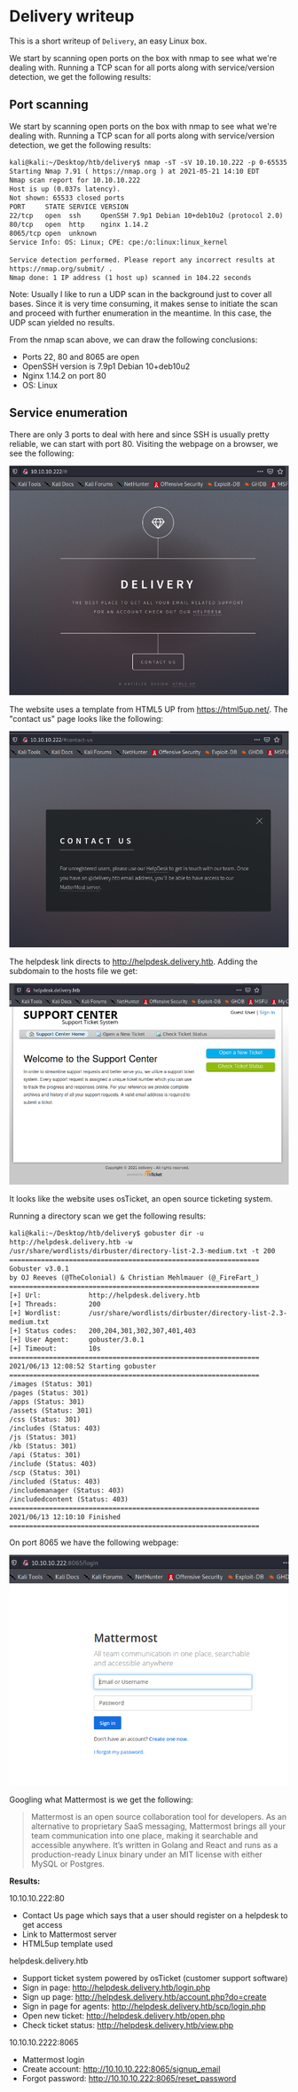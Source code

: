 # Delivery writeup

This is a short writeup of ```Delivery```, an easy Linux box.

We start by scanning open ports on the box with nmap to see what we're dealing with. Running a TCP scan for all ports along with service/version detection, we get the following results:

## Port scanning

We start by scanning open ports on the box with nmap to see what we're dealing with. Running a TCP scan for all ports along with service/version detection, we get the following results:

```console
kali@kali:~/Desktop/htb/delivery$ nmap -sT -sV 10.10.10.222 -p 0-65535
Starting Nmap 7.91 ( https://nmap.org ) at 2021-05-21 14:10 EDT
Nmap scan report for 10.10.10.222
Host is up (0.037s latency).
Not shown: 65533 closed ports
PORT     STATE SERVICE VERSION
22/tcp   open  ssh     OpenSSH 7.9p1 Debian 10+deb10u2 (protocol 2.0)
80/tcp   open  http    nginx 1.14.2
8065/tcp open  unknown
Service Info: OS: Linux; CPE: cpe:/o:linux:linux_kernel

Service detection performed. Please report any incorrect results at https://nmap.org/submit/ .
Nmap done: 1 IP address (1 host up) scanned in 104.22 seconds
```

Note: Usually I like to run a UDP scan in the background just to cover all bases. Since it is very time consuming, it makes sense to initiate the scan and proceed with further enumeration in the meantime. In this case, the UDP scan yielded no results.

From the nmap scan above, we can draw the following conclusions:

- Ports 22, 80 and 8065 are open
- OpenSSH version is 7.9p1 Debian 10+deb10u2
- Nginx 1.14.2 on port 80
- OS: Linux

## Service enumeration

There are only 3 ports to deal with here and since SSH is usually pretty reliable, we can start with port 80. Visiting the webpage on a browser, we see the following:

![homepage-1](https://raw.githubusercontent.com/Shezz7/HTB-writeups/master/delivery/resources/homepage-1.png)

The website uses a template from HTML5 UP from https://html5up.net/. The "contact us" page looks like the following:

![contact-us](https://raw.githubusercontent.com/Shezz7/HTB-writeups/master/delivery/resources/contact-us.png)

The helpdesk link directs to http://helpdesk.delivery.htb. Adding the subdomain to the hosts file we get:

![homepage-2](https://raw.githubusercontent.com/Shezz7/HTB-writeups/master/delivery/resources/homepage-2.png)

It looks like the website uses osTicket, an open source ticketing system.

Running a directory scan we get the following results:

```console
kali@kali:~/Desktop/htb/delivery$ gobuster dir -u http://helpdesk.delivery.htb -w /usr/share/wordlists/dirbuster/directory-list-2.3-medium.txt -t 200
===============================================================
Gobuster v3.0.1
by OJ Reeves (@TheColonial) & Christian Mehlmauer (@_FireFart_)
===============================================================
[+] Url:            http://helpdesk.delivery.htb
[+] Threads:        200
[+] Wordlist:       /usr/share/wordlists/dirbuster/directory-list-2.3-medium.txt
[+] Status codes:   200,204,301,302,307,401,403
[+] User Agent:     gobuster/3.0.1
[+] Timeout:        10s
===============================================================
2021/06/13 12:08:52 Starting gobuster
===============================================================
/images (Status: 301)
/pages (Status: 301)
/apps (Status: 301)
/assets (Status: 301)
/css (Status: 301)
/includes (Status: 403)
/js (Status: 301)
/kb (Status: 301)
/api (Status: 301)
/include (Status: 403)
/scp (Status: 301)
/included (Status: 403)
/includemanager (Status: 403)
/includedcontent (Status: 403)
===============================================================
2021/06/13 12:10:10 Finished
===============================================================
```
On port 8065 we have the following webpage:

![mattermost-1](https://raw.githubusercontent.com/Shezz7/HTB-writeups/master/delivery/resources/mattermost-1.png)

Googling what Mattermost is we get the following:

> Mattermost is an open source collaboration tool for developers. As an alternative to proprietary SaaS messaging, Mattermost brings all your team communication into one place, making it searchable and accessible anywhere. It’s written in Golang and React and runs as a production-ready Linux binary under an MIT license with either MySQL or Postgres.

**Results:** 

10.10.10.222:80 

- Contact Us page which says that a user should register on a helpdesk to get access 
- Link to Mattermost server 
- HTML5up template used

helpdesk.delivery.htb 

- Support ticket system powered by osTicket (customer support software) 
- Sign in page: http://helpdesk.delivery.htb/login.php  
- Sign up page: http://helpdesk.delivery.htb/account.php?do=create 
- Sign in page for agents: http://helpdesk.delivery.htb/scp/login.php 
- Open new ticket: http://helpdesk.delivery.htb/open.php 
- Check ticket status: http://helpdesk.delivery.htb/view.php 

10.10.10.2222:8065 

- Mattermost login 
- Create account: http://10.10.10.222:8065/signup_email 
- Forgot password: http://10.10.10.222:8065/reset_password

